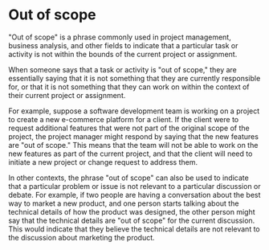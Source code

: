 # Out of scope

"Out of scope" is a phrase commonly used in project management, business analysis, and other fields to indicate that a particular task or activity is not within the bounds of the current project or assignment.

When someone says that a task or activity is "out of scope," they are essentially saying that it is not something that they are currently responsible for, or that it is not something that they can work on within the context of their current project or assignment.

For example, suppose a software development team is working on a project to create a new e-commerce platform for a client. If the client were to request additional features that were not part of the original scope of the project, the project manager might respond by saying that the new features are "out of scope." This means that the team will not be able to work on the new features as part of the current project, and that the client will need to initiate a new project or change request to address them.

In other contexts, the phrase "out of scope" can also be used to indicate that a particular problem or issue is not relevant to a particular discussion or debate. For example, if two people are having a conversation about the best way to market a new product, and one person starts talking about the technical details of how the product was designed, the other person might say that the technical details are "out of scope" for the current discussion. This would indicate that they believe the technical details are not relevant to the discussion about marketing the product.
